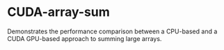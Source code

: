 # CUDA-array-sum
Demonstrates the performance comparison between a CPU-based and a CUDA GPU-based approach to summing large arrays. 
